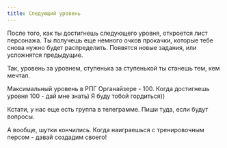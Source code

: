 ```yaml
---
title: Следующий уровень
---
```


После того, как ты достигнешь следующего уровня, откроется лист персонажа. Ты получешь еще немного очков прокачки, которые тебе снова нужно будет распределить. Появятся новые задания, или усложнятся предыдущие.

Так, уровень за уровнем, ступенька за ступенькой ты станешь тем, кем мечтал.

Максимальный уровень в РПГ Органайзере - 100. Когда достигнешь уровня 100 - дай мне знать) Я буду тобой гордиться))

Кстати, у нас еще есть группа в телеграмме. Пиши туда, если будут вопросы.

А вообще, шутки кончились. Когда наиграешься с тренировочным персом - давай создадим своего!